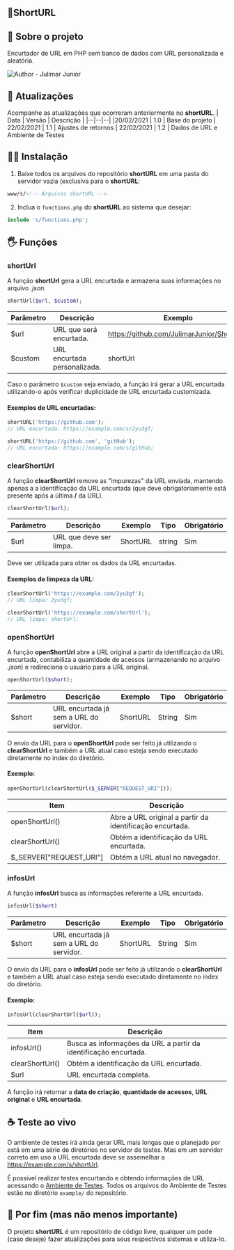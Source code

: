 ## 🔗ShortURL

## 💬 Sobre o projeto
Encurtador de URL em PHP sem banco de dados com URL personalizada e aleatória.

![Author - Julimar Junior](https://img.shields.io/badge/Author-Julimar%20Junior-blue?logo=github&url=https://github.com/JulimarJunior)

## 🚀 Atualizações
Acompanhe as atualizações que ocorreram anteriormente no **shortURL**.
| Data | Versão | Descrição |
|--|--|--|
|20/02/2021 | 1.0 | Base do projeto
| 22/02/2021 | 1.1 | Ajustes de retornos
| 22/02/2021 | 1.2 | Dados de URL e Ambiente de Testes

## 👨‍💻 Instalação
1. Baixe todos os arquivos do repositório **shortURL** em uma pasta do servidor vazia (exclusiva para o **shortURL**:
```html
www/s/<!-- Arquivos shortURL -->
```
2. Inclua o ```functions.php``` do **shortURL** ao sistema que desejar:
```php
include 's/functions.php';
```

## 🖐️ Funções
### shortUrl
A função **shortUrl** gera a URL encurtada e armazena suas informações no arquivo *.json*.
```php
shortUrl($url, $custom);
```
| Parâmetro | Descrição | Exemplo | Tipo | Obrigatório |
|--|--|--|--|--|
| $url | URL que será encurtada. | https://github.com/JulimarJunior/ShortURL | string | Sim
| $custom | URL encurtada personalizada. | shortUrl | string | Não

Caso o parâmetro ```$custom``` seja enviado, a função irá gerar a URL encurtada utilizando-o após verificar duplicidade de URL encurtada customizada.

#### Exemplos de URL encurtadas:
```php
shortURL('https://github.com');
// URL encurtada: https://example.com/s/2yu3gf;

shortURL('https://github.com', 'gitHub');
// URL encurtada: https://example.com/s/gitHub;
```

### clearShortUrl
A função **clearShortUrl** remove as "impurezas" da URL enviada, mantendo apenas a a identificação da URL encurtada (que deve obrigatoriamente está presente após a última **/** da URL).
```php
clearShortUrl($url);
```
| Parâmetro | Descrição | Exemplo | Tipo | Obrigatório |
|--|--|--|--|--|
| $url | URL que deve ser limpa. | ShortURL | string | Sim

Deve ser utilizada para obter os dados da URL encurtadas.

#### Exemplos de limpeza da URL:
```php
clearShortUrl('https://example.com/2yu3gf');
// URL limpa: 2yu3gf;

clearShortUrl('https://example.com/shortUrl');
// URL limpa: shortUrl;
```

### openShortUrl
A função **openShortUrl** abre a URL original a partir da identificação da URL encurtada, contabiliza a quantidade de acessos (armazenando no arquivo *.json*) e redireciona o usuário para a URL original.
```php
openShortUrl($short);
```
| Parâmetro | Descrição | Exemplo | Tipo | Obrigatório |
|--|--|--|--|--|
| $short | URL encurtada já sem a URL do servidor. | ShortURL | String | Sim

O envio da URL para o **openShortUrl** pode ser feito já utilizando o **clearShortUrl** e também a URL atual caso esteja sendo executado diretamente no index do diretório.

#### Exemplo:
```php
openShortUrl(clearShortUrl($_SERVER["REQUEST_URI"]));
```
| Item | Descrição |
|--|--|
| openShortUrl() | Abre a URL original a partir da identificação encurtada. |
| clearShortUrl() | Obtém a identificação da URL encurtada. |
| $_SERVER["REQUEST_URI"] | Obtém a URL atual no navegador. |

### infosUrl
A função **infosUrl** busca as informações referente a URL encurtada.
```php
infosUrl($short)
```
| Parâmetro | Descrição | Exemplo | Tipo | Obrigatório |
|--|--|--|--|--|
| $short | URL encurtada já sem a URL do servidor. | ShortURL | String | Sim

O envio da URL para o **infosUrl** pode ser feito já utilizando o **clearShortUrl** e também a URL atual caso esteja sendo executado diretamente no index do diretório.

#### Exemplo:
```php
infosUrl(clearShortUrl($url));
```
| Item | Descrição |
|--|--|
| infosUrl() | Busca as informações da URL a partir da identificação encurtada. |
| clearShortUrl() | Obtém a identificação da URL encurtada. |
| $url | URL encurtada completa. |

A função irá retornar a **data de criação**, **quantidade de acessos**, **URL original** e **URL encurtada**.

## ☕ Teste ao vivo
O ambiente de testes irá ainda gerar URL mais longas que o planejado por está em uma série de diretórios no servidor de testes. Mas em um servidor correto em uso a URL encurtada deve se assemelhar a https://example.com/s/shortUrl.

É possível realizar testes encurtando e obtendo informações de URL acessando o [Ambiente de Testes](https://akirastudio.com.br/projects/shortUrl/).
Todos os arquivos do Ambiente de Testes estão no diretório ```example/``` do repositório.

## 👋 Por fim (mas não menos importante)
O projeto **shortURL** é um repositório de código livre, qualquer um pode (caso deseje) fazer atualizações para seus respectivos sistemas e utiliza-lo.
